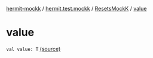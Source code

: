 [hermit-mockk](../../index.md) / [hermit.test.mockk](../index.md) / [ResetsMockK](index.md) / [value](./value.md)

# value

`val value: T` [(source)](https://github.com/RBusarow/AutoReset/tree/master/hermit-mockk/src/main/kotlin/hermit/test/mockk/ResetsMockK.kt#L52)